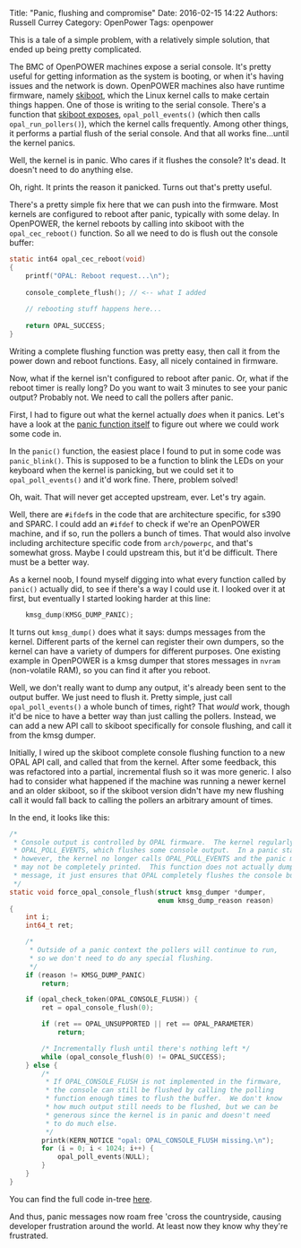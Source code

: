 Title: "Panic, flushing and compromise"
Date: 2016-02-15 14:22
Authors: Russell Currey
Category: OpenPower
Tags: openpower

This is a tale of a simple problem, with a relatively simple solution, that ended up being pretty complicated.

The BMC of OpenPOWER machines expose a serial console.  It's pretty useful for getting information as the system is booting, or when it's having issues and the network is down.  OpenPOWER machines also have runtime firmware, namely [skiboot](https://github.com/open-power/skiboot), which the Linux kernel calls to make certain things happen.  One of those is writing to the serial console.  There's a function that [skiboot exposes](https://github.com/open-power/skiboot/blob/master/core/opal.c), `opal_poll_events()` (which then calls `opal_run_pollers()`), which the kernel calls frequently.  Among other things, it performs a partial flush of the serial console.  And that all works fine...until the kernel panics.

Well, the kernel is in panic.  Who cares if it flushes the console?  It's dead.  It doesn't need to do anything else.

Oh, right.  It prints the reason it panicked.  Turns out that's pretty useful.

There's a pretty simple fix here that we can push into the firmware.  Most kernels are configured to reboot after panic, typically with some delay.  In OpenPOWER, the kernel reboots by calling into skiboot with the `opal_cec_reboot()` function.  So all we need to do is flush out the console buffer:

``` C
static int64 opal_cec_reboot(void)
{
	printf("OPAL: Reboot request...\n");
	
	console_complete_flush(); // <-- what I added
	
	// rebooting stuff happens here...
	
	return OPAL_SUCCESS;
}
```

Writing a complete flushing function was pretty easy, then call it from the power down and reboot functions.  Easy, all nicely contained in firmware.

Now, what if the kernel isn't configured to reboot after panic.  Or, what if the reboot timer is really long?  Do you want to wait 3 minutes to see your panic output?  Probably not.  We need to call the pollers after panic.

First, I had to figure out what the kernel actually *does* when it panics.  Let's have a look at the [panic function itself](https://github.com/torvalds/linux/blob/master/kernel/panic.c) to figure out where we could work some code in.

In the `panic()` function, the easiest place I found to put in some code was `panic_blink()`.  This is supposed to be a function to blink the LEDs on your keyboard when the kernel is panicking, but we could set it to `opal_poll_events()` and it'd work fine.  There, problem solved!

Oh, wait.  That will never get accepted upstream, ever.  Let's try again.

Well, there are `#ifdef`s in the code that are architecture specific, for s390 and SPARC.  I could add an `#ifdef` to check if we're an OpenPOWER machine, and if so, run the pollers a bunch of times.  That would also involve including architecture specific code from `arch/powerpc`, and that's somewhat gross.  Maybe I could upstream this, but it'd be difficult.  There must be a better way.

As a kernel noob, I found myself digging into what every function called by `panic()` actually did, to see if there's a way I could use it.  I looked over it at first, but eventually I started looking harder at this line:

``` C
    kmsg_dump(KMSG_DUMP_PANIC);
```

It turns out `kmsg_dump()` does what it says: dumps messages from the kernel.  Different parts of the kernel can register their own dumpers, so the kernel can have a variety of dumpers for different purposes.  One existing example in OpenPOWER is a kmsg dumper that stores messages in `nvram` (non-volatile RAM), so you can find it after you reboot.

Well, we don't really want to dump any output, it's already been sent to the output buffer.  We just need to flush it.  Pretty simple, just call `opal_poll_events()` a whole bunch of times, right?  That *would* work, though it'd be nice to have a better way than just calling the pollers.  Instead, we can add a new API call to skiboot specifically for console flushing, and call it from the kmsg dumper.

Initially, I wired up the skiboot complete console flushing function to a new OPAL API call, and called that from the kernel.  After some feedback, this was refactored into a partial, incremental flush so it was more generic.  I also had to consider what happened if the machine was running a newer kernel and an older skiboot, so if the skiboot version didn't have my new flushing call it would fall back to calling the pollers an arbitrary amount of times.

In the end, it looks like this:

``` C
/*
 * Console output is controlled by OPAL firmware.  The kernel regularly calls
 * OPAL_POLL_EVENTS, which flushes some console output.  In a panic state,
 * however, the kernel no longer calls OPAL_POLL_EVENTS and the panic message
 * may not be completely printed.  This function does not actually dump the
 * message, it just ensures that OPAL completely flushes the console buffer.
 */
static void force_opal_console_flush(struct kmsg_dumper *dumper,
									 enum kmsg_dump_reason reason)
{
	int i;
	int64_t ret;

	/*
	 * Outside of a panic context the pollers will continue to run,
	 * so we don't need to do any special flushing.
	 */
	if (reason != KMSG_DUMP_PANIC)
		return;

	if (opal_check_token(OPAL_CONSOLE_FLUSH)) {
		ret = opal_console_flush(0);

		if (ret == OPAL_UNSUPPORTED || ret == OPAL_PARAMETER)
			return;

		/* Incrementally flush until there's nothing left */
		while (opal_console_flush(0) != OPAL_SUCCESS);
	} else {
		/*
		 * If OPAL_CONSOLE_FLUSH is not implemented in the firmware,
		 * the console can still be flushed by calling the polling
		 * function enough times to flush the buffer.  We don't know
		 * how much output still needs to be flushed, but we can be
		 * generous since the kernel is in panic and doesn't need
		 * to do much else.
		 */
		printk(KERN_NOTICE "opal: OPAL_CONSOLE_FLUSH missing.\n");
		for (i = 0; i < 1024; i++) {
			opal_poll_events(NULL);
		}
	}
}
```

You can find the full code in-tree [here](https://github.com/torvalds/linux/blob/master/arch/powerpc/platforms/powernv/opal-kmsg.c).

And thus, panic messages now roam free 'cross the countryside, causing developer frustration around the world.  At least now they know why they're frustrated.
